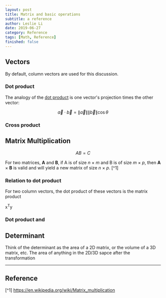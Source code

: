 ```yaml
---
layout: post
title: Matrix and basic operations
subtitle: a reference
author: Leslie Li
date: 2019-06-27
category: Reference
tags: [Math, Reference]
finished: false
---
```


## Vectors

By default, column vectors are used for this discussion.

### Dot product

The analogy of the [dot product](https://en.wikipedia.org/wiki/Dot_product) is one vector's 
projection times the other vector:

$$\vec{a} \cdot \vec{b} = \left \| \vec{a} \right \|\left \| \vec{b} \right \| \cos{\theta }$$

### Cross product

## Matrix Multiplication

$$AB = C$$

 For two matrices, **A** and **B**, if A is of size *n* × *m* and B is of size
 *m* × *p*, then **A** × **B** is valid and will yield a new matrix of size *n* × *p*. 
 [^1]
 
### Relation to dot product

For two column vectors, the dot product of these vectors is the matrix product

<mid> x<sup>T</sup>y </mid>

### Dot product and 

## Determinant

Think of the determinant as the area of a 2D matrix, or the volume of a 3D matrix, etc. The area of anything in the 
2D/3D sapce after the transformation 


***

## Reference

[^1] https://en.wikipedia.org/wiki/Matrix_multiplication



